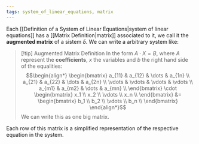 ```yaml
---
tags: system_of_linear_equations, matrix
---
```

Each [[Definition of a System of Linear Equations|system of linear equations]] has a [[Matrix Definition|matrix]] associated to it, we call it the **augmented matrix** of a sistem $\delta$. We can write a arbitrary system like:

>[!tip] Augmented Matrix Definition
> In the form $A \cdot X = B$, where $A$ represent the **coefficients**, $x$ the variables and $b$ the right hand side of the equalities:
> $$\begin{align*}
\begin{bmatrix}
a_{11} & a_{12} & \dots & a_{1n} \\
a_{21} & a_{22} & \dots & a_{2n} \\
\vdots & \vdots & \vdots & \vdots \\
a_{m1} & a_{m2} & \dots & a_{mn} \\
\end{bmatrix} \cdot \begin{bmatrix} x_1 \\ x_2 \\ \vdots \\ x_n \\ \end{bmatrix} &= \begin{bmatrix} b_1 \\ b_2 \\ \vdots \\ b_n \\ \end{bmatrix}
\end{align*}$$
 We can write this as one big matrix.

Each row of this matrix is a simplified representation of the respective equation in the system.



